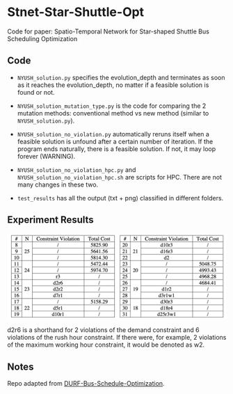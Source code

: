 # Stnet-Star-Shuttle-Opt

Code for paper: Spatio-Temporal Network for Star-shaped Shuttle Bus Scheduling Optimization

## Code

- `NYUSH_solution.py` specifies the evolution_depth and terminates as soon as it reaches the evolution_depth, no matter if a feasible solution is found or not.

- `NYUSH_solution_mutation_type.py` is the code for comparing the 2 mutation methods: conventional method vs new method (similar to `NYUSH_solution.py`).

- `NYUSH_solution_no_violation.py` automatically reruns itself when a feasible solution is unfound after a certain number of iteration. If the program ends naturally, there is a feasible solution. If not, it may loop forever (WARNING).

- `NYUSH_solution_no_violation_hpc.py` and `NYUSH_solution_no_violation_hpc.sh` are scripts for HPC. There are not many changes in these two.

- `test_results` has all the output (txt + png) classified in different folders.

## Experiment Results

![results](test_results/exp_results.png)

d2r6 is a shorthand for 2 violations of the demand constraint and 6 violations of the rush hour constraint. If there were, for example, 2 violations of the maximum working hour constraint, it would be denoted as w2.

## Notes

Repo adapted from [DURF-Bus-Schedule-Optimization](https://github.com/AlisonYao/DURF-Bus-Schedule-Optimization).
